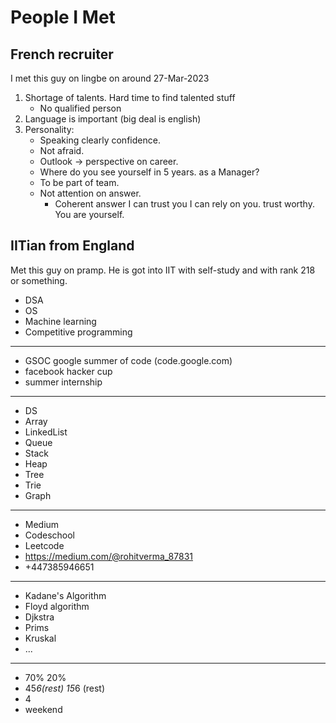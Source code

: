 # People I Met

## French recruiter

I met this guy on lingbe on around 27-Mar-2023

1. Shortage of talents. Hard time to find talented stuff
   - No qualified person
2. Language is important (big deal is english)
3. Personality:
   - Speaking clearly confidence.
   - Not afraid.
   - Outlook -> perspective on career.
   - Where do you see yourself in 5 years. as a Manager?
   - To be part of team.
   - Not attention on answer.
     - Coherent answer I can trust you I can rely on you. trust worthy. You are yourself.

## IITian from England

Met this guy on pramp. He is got into IIT with self-study and with rank 218 or something.

- DSA
- OS
- Machine learning
- Competitive programming

---

- GSOC google summer of code (code.google.com)
- facebook hacker cup
- summer internship

---

- DS
- Array
- LinkedList
- Queue
- Stack
- Heap
- Tree
- Trie
- Graph

---

- Medium
- Codeschool
- Leetcode
- https://medium.com/@rohitverma_87831
- +447385946651

---

- Kadane's Algorithm
- Floyd algorithm
- Djkstra
- Prims
- Kruskal
- ...

---

- 70% 20%
- 45*6(rest) 15*6 (rest)
- 4
- weekend